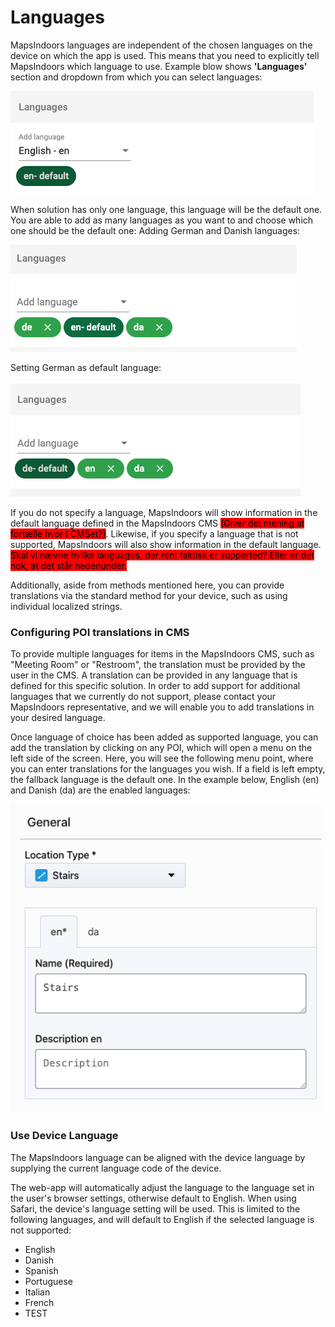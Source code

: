 # Languages

MapsIndoors languages are independent of the chosen languages on the device on which the app is used. This means that you need to explicitly tell MapsIndoors which language to use.
Example blow shows **'Languages'** section and dropdown from which you can select languages:

<img src="../../../.gitbook/assets/languages-default-view.png" max-width="500" st alt="">

When solution has only one language, this language will be the default one. You are able to add as many languages as you want to and choose which one should be the default one:
Adding German and Danish languages:

<img src="../../../.gitbook/assets/languages-adding-languages.png" alt="">

Setting German as default language:

<img src="../../../.gitbook/assets/languages-setting-default-language.png" alt="">

If you do not specify a language, MapsIndoors will show information in the default language defined in the MapsIndoors CMS <mark style="background-color:red;">(Giver det mening at fortælle hvor i CMSet?)</mark>. Likewise, if you specify a language that is not supported, MapsIndoors will also show information in the default language. <mark style="background-color:red;">Skal vi nævne hvilke languages, der rent faktisk er supported? Eller er det nok, at det står nedenunder.</mark>

Additionally, aside from methods mentioned here, you can provide translations via the standard method for your device, such as using individual localized strings.

### Configuring POI translations in CMS[​](https://docs.mapsindoors.com/display-language#configuring-poi-translations-in-cms) <a href="#configuring-poi-translations-in-cms" id="configuring-poi-translations-in-cms"></a>

To provide multiple languages for items in the MapsIndoors CMS, such as "Meeting Room" or "Restroom", the translation must be provided by the user in the CMS. A translation can be provided in any language that is defined for this specific solution. In order to add support for additional languages that we currently do not support, please contact your MapsIndoors representative, and we will enable you to add translations in your desired language.

Once language of choice has been added as supported language, you can add the translation by clicking on any POI, which will open a menu on the left side of the screen. Here, you will see the following menu point, where you can enter translations for the languages you wish. If a field is left empty, the fallback language is the default one. In the example below, English (en) and Danish (da) are the enabled languages:

<img src="../../../.gitbook/assets/languages-english-danish-enabled.png" alt="">

### Use Device Language[​](https://docs.mapsindoors.com/display-language#use-device-language) <a href="#use-device-language" id="use-device-language"></a>

The MapsIndoors language can be aligned with the device language by supplying the current language code of the device.

The web-app will automatically adjust the language to the language set in the user's browser settings, otherwise default to English. When using Safari, the device's language setting will be used. This is limited to the following languages, and will default to English if the selected language is not supported:

* English
* Danish
* Spanish
* Portuguese
* Italian
* French
* TEST





